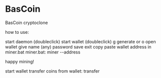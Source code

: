 # BasCoin
BasCoin cryptoclone

how to use:

start daemon (doubleclick)
start wallet (doubleclick)
g generate or o open wallet
give name (any)
password
save
exit
copy paste wallet address in miner.bat
miner.bat:
miner --address <your address>
  
happy mining!
  
start wallet 
transfer coins from wallet:
transfer <address> <amount>
  

  
 
